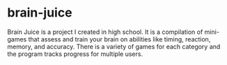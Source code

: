 # brain-juice
Brain Juice is a project I created in high school. It is a compilation of mini-games that assess and train your brain on abilities like timing, reaction, memory, and accuracy. There is a variety of games for each category and the program tracks progress for multiple users.
